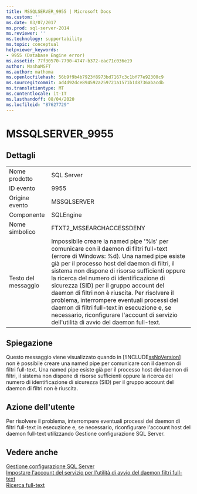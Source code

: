 ```yaml
---
title: MSSQLSERVER_9955 | Microsoft Docs
ms.custom: ''
ms.date: 03/07/2017
ms.prod: sql-server-2014
ms.reviewer: ''
ms.technology: supportability
ms.topic: conceptual
helpviewer_keywords:
- 9955 (Database Engine error)
ms.assetid: 77f30570-7790-4747-b372-eac71c036e19
author: MashaMSFT
ms.author: mathoma
ms.openlocfilehash: 56b9f9b4b7923f8973bd7167c3c1bf77e92300c9
ms.sourcegitcommit: ad4d92dce894592a259721a1571b1d8736abacdb
ms.translationtype: MT
ms.contentlocale: it-IT
ms.lasthandoff: 08/04/2020
ms.locfileid: "87627729"
---
```

# <a name="mssqlserver_9955"></a>MSSQLSERVER_9955
    
## <a name="details"></a>Dettagli  
  
|||  
|-|-|  
|Nome prodotto|SQL Server|  
|ID evento|9955|  
|Origine evento|MSSQLSERVER|  
|Componente|SQLEngine|  
|Nome simbolico|FTXT2_MSSEARCHACCESSDENY|  
|Testo del messaggio|Impossibile creare la named pipe '%ls' per comunicare con il daemon di filtri full-text (errore di Windows: %d). Una named pipe esiste già per il processo host del daemon di filtri, il sistema non dispone di risorse sufficienti oppure la ricerca del numero di identificazione di sicurezza (SID) per il gruppo account del daemon di filtri non è riuscita. Per risolvere il problema, interrompere eventuali processi del daemon di filtri full-text in esecuzione e, se necessario, riconfigurare l'account di servizio dell'utilità di avvio del daemon full-text.|  
  
## <a name="explanation"></a>Spiegazione  
 Questo messaggio viene visualizzato quando in [!INCLUDE[ssNoVersion](../../includes/ssnoversion-md.md)] non è possibile creare una named pipe per comunicare con il daemon di filtri full-text. Una named pipe esiste già per il processo host del daemon di filtri, il sistema non dispone di risorse sufficienti oppure la ricerca del numero di identificazione di sicurezza (SID) per il gruppo account del daemon di filtri non è riuscita.  
  
## <a name="user-action"></a>Azione dell'utente  
 Per risolvere il problema, interrompere eventuali processi del daemon di filtri full-text in esecuzione e, se necessario, riconfigurare l'account host del daemon full-text utilizzando Gestione configurazione SQL Server.  
  
## <a name="see-also"></a>Vedere anche  
 [Gestione configurazione SQL Server](../sql-server-configuration-manager.md)   
 [Impostare l'account del servizio per l'utilità di avvio del daemon filtri full-text](../search/set-the-service-account-for-the-full-text-filter-daemon-launcher.md)   
 [Ricerca full-text](../search/full-text-search.md)  
  
  
